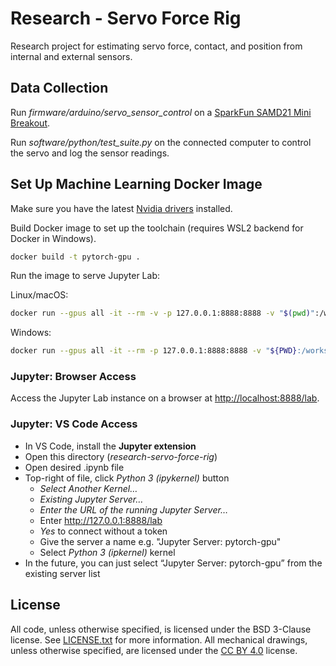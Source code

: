 # Research - Servo Force Rig

Research project for estimating servo force, contact, and position from internal and external sensors.

## Data Collection

Run *firmware/arduino/servo_sensor_control* on a [SparkFun SAMD21 Mini Breakout](https://www.sparkfun.com/products/13664).

Run *software/python/test_suite.py* on the connected computer to control the servo and log the sensor readings.

## Set Up Machine Learning Docker Image

Make sure you have the latest [Nvidia drivers](https://www.nvidia.com/en-us/drivers/) installed.

Build Docker image to set up the toolchain (requires WSL2 backend for Docker in Windows).

```sh
docker build -t pytorch-gpu .
```

Run the image to serve Jupyter Lab:

Linux/macOS:

```sh
docker run --gpus all -it --rm -v -p 127.0.0.1:8888:8888 -v "$(pwd)":/workspace pytorch-gpu
```

Windows:

```sh
docker run --gpus all -it --rm -p 127.0.0.1:8888:8888 -v "${PWD}:/workspace" pytorch-gpu
```

### Jupyter: Browser Access

Access the Jupyter Lab instance on a browser at [http://localhost:8888/lab](http://localhost:8888/lab).

### Jupyter: VS Code Access

 * In VS Code, install the **Jupyter extension**
 * Open this directory (*research-servo-force-rig*)
 * Open desired .ipynb file
 * Top-right of file, click *Python 3 (ipykernel)* button
   * *Select Another Kernel…*
   * *Existing Jupyter Server…*
   * *Enter the URL of the running Jupyter Server…*
   * Enter http://127.0.0.1:8888/lab
   * *Yes* to connect without a token
   * Give the server a name e.g. "Jupyter Server: pytorch-gpu"
   * Select *Python 3 (ipkernel)* kernel
 * In the future, you can just select “Jupyter Server: pytorch-gpu” from the existing server list

## License

All code, unless otherwise specified, is licensed under the BSD 3-Clause license. See [LICENSE.txt](LICENSE.txt) for more information.
All mechanical drawings, unless otherwise specified, are licensed under the [CC BY 4.0](https://creativecommons.org/licenses/by/4.0/deed.en) license.